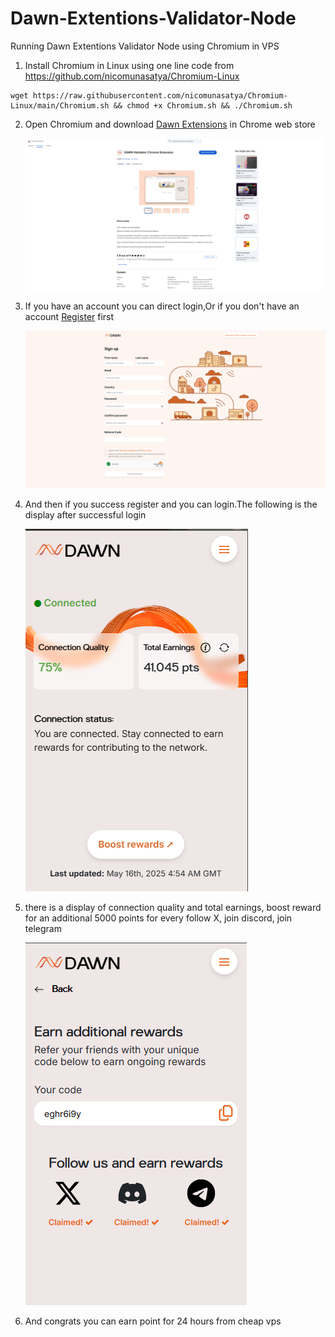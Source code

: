 # Dawn-Extentions-Validator-Node
Running Dawn Extentions Validator Node using Chromium in VPS

1. Install Chromium in Linux using one line code from https://github.com/nicomunasatya/Chromium-Linux
```
wget https://raw.githubusercontent.com/nicomunasatya/Chromium-Linux/main/Chromium.sh && chmod +x Chromium.sh && ./Chromium.sh
```
2. Open Chromium and download [Dawn Extensions](https://chromewebstore.google.com/detail/dawn-validator-chrome-ext/fpdkjdnhkakefebpekbdhillbhonfjjp) in Chrome web store
   
   ![Install and Download Dawn Etentions](https://raw.githubusercontent.com/nicomunasatya/Dawn-Extentions-Node/main/1.png)
3. If you have an account you can direct login,Or if you don't have an account [Register](https://dashboard.dawninternet.com/signup) first
   
   ![Register](https://raw.githubusercontent.com/nicomunasatya/Dawn-Extentions-Node/main/2.png)
   
4. And then if you success register and you can login.The following is the display after successful login

   ![Display](https://raw.githubusercontent.com/nicomunasatya/Dawn-Extentions-Node/main/3.png)
   
5. there is a display of connection quality and total earnings, boost reward for an additional 5000 points for every follow X, join discord, join telegram

   ![Earn Reward](https://raw.githubusercontent.com/nicomunasatya/Dawn-Extentions-Node/main/4.png)
   
6. And congrats you can earn point for 24 hours from cheap vps 

